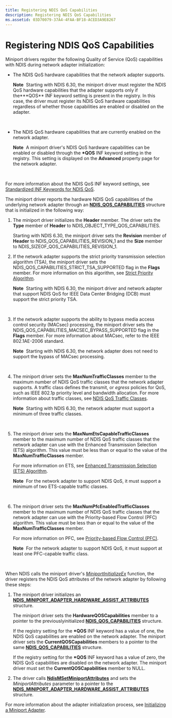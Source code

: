 ```yaml
---
title: Registering NDIS QoS Capabilities
description: Registering NDIS QoS Capabilities
ms.assetid: 03D70079-37A4-4FAA-BF18-ACED3A9E8267
---
```


# Registering NDIS QoS Capabilities


Miniport drivers regsiter the following Quality of Service (QoS) capabilities with NDIS during network adapter initialization:

-   The NDIS QoS hardware capabilities that the network adapter supports.

    **Note**  Starting with NDIS 6.30, the miniport driver must register the NDIS QoS hardware capabilities that the adapter supports only if the**\*QOS** INF keyword setting is present in the registry. In this case, the driver must register its NDIS QoS hardware capabilities regardless of whether those capabilities are enabled or disabled on the adapter.

     

-   The NDIS QoS hardware capabilities that are currently enabled on the network adapter.

    **Note**  A miniport driver's NDIS QoS hardware capabilities can be enabled or disabled through the **\*QOS** INF keyword setting in the registry. This setting is displayed on the **Advanced** property page for the network adapter.

     

For more information about the NDIS QoS INF keyword settings, see [Standardized INF Keywords for NDIS QoS](standardized-inf-keywords-for-ndis-qos.md).

The miniport driver reports the hardware NDIS QoS capabilities of the underlying network adapter through an [**NDIS\_QOS\_CAPABILITIES**](https://msdn.microsoft.com/library/windows/hardware/hh451629) structure that is initialized in the following way:

1.  The miniport driver initializes the **Header** member. The driver sets the **Type** member of **Header** to NDIS\_OBJECT\_TYPE\_QOS\_CAPABILITIES.

    Starting with NDIS 6.30, the miniport driver sets the **Revision** member of **Header** to NDIS\_QOS\_CAPABILITIES\_REVISION\_1 and the **Size** member to NDIS\_SIZEOF\_QOS\_CAPABILITIES\_REVISION\_1.

2.  If the network adapter supports the strict priority transmission selection algorithm (TSA), the miniport driver sets the NDIS\_QOS\_CAPABILITIES\_STRICT\_TSA\_SUPPORTED flag in the **Flags** member. For more information on this algorithm, see [Strict Priority Algorithm](strict-priority-algorithm.md).

    **Note**  Starting with NDIS 6.30, the miniport driver and network adapter that support NDIS QoS for IEEE Data Center Bridging (DCB) must support the strict priority TSA.

     

3.  If the network adapter supports the ability to bypass media access control security (MACsec) processing, the miniport driver sets the NDIS\_QOS\_CAPABILITIES\_MACSEC\_BYPASS\_SUPPORTED flag in the **Flags** member. For more information about MACsec, refer to the IEEE 802.1AE-2006 standard.

    **Note**  Starting with NDIS 6.30, the network adapter does not need to support the bypass of MACsec processing.

     

4.  The miniport driver sets the **MaxNumTrafficClasses** member to the maximum number of NDIS QoS traffic classes that the network adapter supports. A traffic class defines the transmit, or *egress* policies for QoS, such as IEEE 802.1p priority level and bandwidth allocation. For more information about traffic classes, see [NDIS QoS Traffic Classes](ndis-qos-traffic-classes.md).

    **Note**  Starting with NDIS 6.30, the network adapter must support a minimum of three traffic classes.

     

5.  The miniport driver sets the **MaxNumEtsCapableTrafficClasses** member to the maximum number of NDIS QoS traffic classes that the network adapter can use with the Enhanced Transmission Selection (ETS) algorithm. This value must be less than or equal to the value of the **MaxNumTrafficClasses** member.

    For more information on ETS, see [Enhanced Transmission Selection (ETS) Algorithm](enhanced-transmission-selection--ets--algorithm.md).

    **Note**  For the network adapter to support NDIS QoS, it must support a minimum of two ETS-capable traffic classes.

     

6.  The miniport driver sets the **MaxNumPfcEnabledTrafficClasses** member to the maximum number of NDIS QoS traffic classes that the network adapter can use with the Priority-based Flow Control (PFC) algorithm. This value must be less than or equal to the value of the **MaxNumTrafficClasses** member.

    For more information on PFC, see [Priority-based Flow Control (PFC)](priority-based-flow-control--pfc.md).

    **Note**  For the network adapter to support NDIS QoS, it must support at least one PFC-capable traffic class.

     

When NDIS calls the miniport driver's [*MiniportInitializeEx*](https://msdn.microsoft.com/library/windows/hardware/ff559389) function, the driver registers the NDIS QoS attributes of the network adapter by following these steps:

1.  The miniport driver initializes an [**NDIS\_MINIPORT\_ADAPTER\_HARDWARE\_ASSIST\_ATTRIBUTES**](https://msdn.microsoft.com/library/windows/hardware/ff565924) structure.

    The miniport driver sets the **HardwareQOSCapabilities** member to a pointer to the previouslyinitialized [**NDIS\_QOS\_CAPABILITIES**](https://msdn.microsoft.com/library/windows/hardware/hh451629) structure.

    If the registry setting for the **\*QOS** INF keyword has a value of one, the NDIS QoS capabilities are enabled on the network adapter. The miniport driver sets the **CurrentQOSCapabilities** members to a pointer to the same [**NDIS\_QOS\_CAPABILITIES**](https://msdn.microsoft.com/library/windows/hardware/hh451629) structure.

    If the registry setting for the **\*QOS** INF keyword has a value of zero, the NDIS QoS capabilities are disabled on the network adapter. The miniport driver must set the **CurrentQOSCapabilities** member to NULL.

2.  The driver calls [**NdisMSetMiniportAttributes**](https://msdn.microsoft.com/library/windows/hardware/ff563672) and sets the *MiniportAttributes* parameter to a pointer to the [**NDIS\_MINIPORT\_ADAPTER\_HARDWARE\_ASSIST\_ATTRIBUTES**](https://msdn.microsoft.com/library/windows/hardware/ff565924) structure.

For more information about the adapter initialization process, see [Initializing a Miniport Adapter](initializing-a-miniport-adapter.md).

 

 





